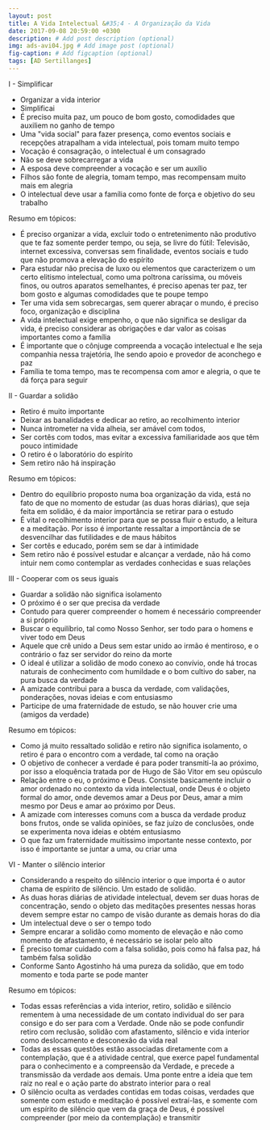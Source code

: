```yaml
---
layout: post
title: A Vida Intelectual &#35;4 - A Organização da Vida
date: 2017-09-08 20:59:00 +0300
description: # Add post description (optional)
img: ads-avi04.jpg # Add image post (optional)
fig-caption: # Add figcaption (optional)
tags: [AD Sertillanges]
---
```


I - Simplificar

 * Organizar a vida interior
 * Simplificai
 * É preciso muita paz, um pouco de bom gosto, comodidades que auxiliem no ganho de tempo
 * Uma "vida social" para fazer presença, como eventos sociais e recepções atrapalham a vida intelectual, pois tomam muito tempo
 * Vocação é consagração, o intelectual é um consagrado
 * Não se deve sobrecarregar a vida
 * A esposa deve compreender a vocação e ser um auxílio
 * Filhos são fonte de alegria, tomam tempo, mas recompensam muito mais em alegria
 * O intelectual deve usar a família como fonte de força e objetivo do seu trabalho

Resumo em tópicos:

 * É preciso organizar a vida, excluir todo o entretenimento não produtivo que te faz somente perder tempo, ou seja, se livre do fútil: Televisão, internet excessiva, conversas sem finalidade, eventos sociais e tudo que não promova a elevação do espírito
 * Para estudar não precisa de luxo ou elementos que caracterizem o um certo elitismo intelectual, como uma poltrona caríssima, ou móveis finos,  ou outros aparatos semelhantes, é preciso apenas ter paz, ter bom gosto e algumas comodidades que te poupe tempo
 * Ter uma vida sem sobrecargas, sem querer abraçar o mundo, é preciso foco, organização e disciplina
 * A vida intelectual exige empenho, o que não significa se desligar da vida, é preciso considerar as obrigações e dar valor as coisas importantes como a família
 * É importante que o cônjuge compreenda a vocação intelectual e lhe seja companhia nessa trajetória, lhe sendo apoio e provedor de  aconchego e paz
 * Família te toma tempo, mas te recompensa com amor e alegria, o que te dá força para seguir

II - Guardar a solidão

 * Retiro é muito importante
 * Deixar as banalidades e dedicar ao retiro, ao recolhimento interior
 * Nunca intrometer na vida alheia, ser amável com todos, 
 * Ser cortês com todos, mas evitar a excessiva familiaridade aos que têm pouco intimidade 
 * O retiro é o laboratório do espírito
 * Sem retiro não há inspiração

Resumo em tópicos:

 * Dentro do equilíbrio proposto numa boa organização da vida, está no fato de que no momento de estudar (as duas horas diárias), que seja feita em solidão, é da maior importância se retirar para o estudo
 * É vital o recolhimento interior para que se possa fluir o estudo, a leitura e a meditação. Por isso é importante ressaltar a importância de se desvencilhar das futilidades e de maus hábitos
 * Ser cortês e educado, porém sem se dar à intimidade
 * Sem retiro não é possível estudar e alcançar a verdade, não há como intuir nem como contemplar as verdades conhecidas e suas relações

III - Cooperar com os seus iguais

 * Guardar a solidão não significa isolamento
 * O próximo é o ser que precisa da verdade
 * Contudo para querer compreender o homem é necessário compreender a si próprio
 * Buscar o equilíbrio, tal como Nosso Senhor, ser todo para o homens e viver todo em Deus
 * Aquele que crê unido a Deus sem estar unido ao irmão é mentiroso, e o contrário o faz ser servidor do reino da morte
 * O ideal é utilizar a solidão de modo conexo ao convívio, onde há trocas naturais de conhecimento com humildade e o bom cultivo do saber, na pura busca da verdade
 * A amizade contribui para a busca da verdade, com validações, ponderações, novas ideias e com entusiasmo
 * Participe de uma fraternidade de estudo, se não houver crie uma (amigos da verdade)

Resumo em tópicos:

 * Como já muito ressaltado solidão e retiro não significa isolamento, o retiro é para o encontro com a verdade, tal como na oração
 * O objetivo de conhecer a verdade é para poder transmiti-la ao próximo, por isso a eloquência tratada por de Hugo de São Vitor em seu opúsculo
 * Relação entre o eu, o próximo e Deus. Consiste basicamente incluir o amor ordenado no contexto da vida intelectual, onde Deus é o objeto formal do amor, onde devemos amar a Deus por Deus, amar a mim mesmo por Deus e amar ao próximo por Deus.
 * A amizade com interesses comuns com a busca da verdade produz bons frutos, onde se valida opiniões, se faz juízo de conclusões, onde se experimenta nova ideias e obtém entusiasmo
 * O que faz um fraternidade muitíssimo importante nesse contexto, por isso é importante se juntar a uma, ou criar uma


VI - Manter o silêncio interior

 * Considerando a respeito do silêncio interior o que importa é o autor chama de espírito de silêncio. Um estado de solidão.
 * As duas horas diárias de atividade intelectual, devem ser duas horas de concentração, sendo o objeto das meditações presentes nessas horas devem sempre estar no campo de visão durante as demais horas do dia
 * Um intelectual deve o ser o tempo todo
 * Sempre encarar a solidão como momento de elevação e não como momento de afastamento, é necessário se isolar pelo alto
 * É preciso tomar cuidado com a falsa solidão, pois como há falsa paz, há também falsa solidão
 * Conforme Santo Agostinho há uma pureza da solidão, que em todo momento e toda parte se pode manter

Resumo em tópicos:

 * Todas essas referências a vida interior, retiro, solidão e silêncio rementem à uma necessidade de um contato individual do ser para consigo e do ser para com a Verdade. Onde não se pode confundir retiro com reclusão, solidão com afastamento, silêncio e vida interior como deslocamento e desconexão da vida real
 * Todas as essas questões estão associadas diretamente com a contemplação, que é a atividade central, que exerce papel fundamental para o conhecimento e a compreensão da Verdade, e precede a transmissão da verdade aos demais. Uma ponte entre a ideia que tem raiz no real e o ação parte do abstrato interior para o real
 * O silêncio oculta as verdades contidas em todas coisas, verdades que somente com estudo e meditação é possível extraí-las, e somente com um espírito de silêncio  que vem da graça de Deus, é possível compreender (por meio da contemplação) e transmitir
